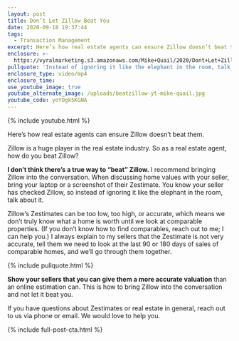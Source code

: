 ```yaml
---
layout: post
title: Don’t Let Zillow Beat You
date: 2020-09-18 19:37:44
tags:
  - Transaction Management
excerpt: Here’s how real estate agents can ensure Zillow doesn’t beat them.
enclosure: >-
  https://vyralmarketing.s3.amazonaws.com/Mike+Quail/2020/Dont+Let+Zillow+Beat+You.mp4
pullquote: 'Instead of ignoring it like the elephant in the room, talk about it.'
enclosure_type: video/mp4
enclosure_time:
use_youtube_image: true
youtube_alternate_image: /uploads/beatzillow-yt-mike-quail.jpg
youtube_code: yoYOgk5KGNA
---
```


{% include youtube.html %}

Here’s how real estate agents can ensure Zillow doesn’t beat them.

Zillow is a huge player in the real estate industry. So as a real estate agent, how do you beat Zillow?&nbsp;

**I don’t think there’s a true way to “beat” Zillow.** I recommend bringing Zillow into the conversation. When discussing home values with your seller, bring your laptop or a screenshot of their Zestimate. You know your seller has checked Zillow, so instead of ignoring it like the elephant in the room, talk about it.&nbsp;

Zillow’s Zestimates can be too low, too high, or accurate, which means we don’t truly know what a home is worth until we look at comparable properties. (If you don’t know how to find comparables, reach out to me; I can help you.) I always explain to my sellers that the Zestimate is not very accurate, tell them we need to look at the last 90 or 180 days of sales of comparable homes, and we’ll go through them together.&nbsp;

{% include pullquote.html %}

**Show your sellers that you can give them a more accurate valuation** than an online estimation can. This is how to bring Zillow into the conversation and not let it beat you.&nbsp;

If you have questions about Zestimates or real estate in general, reach out to us via phone or email. We would love to help you.

{% include full-post-cta.html %}